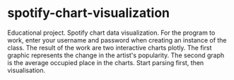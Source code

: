 # spotify-chart-visualization
Educational project.
Spotify chart data visualization.
For the program to work, enter your username and password 
when creating an instance of the class.
The result of the work are two interactive charts plotly. 
The first graphic represents the change in the artist's popularity. 
The second graph is the average occupied place in the charts.
Start parsing first, then visualisation.
